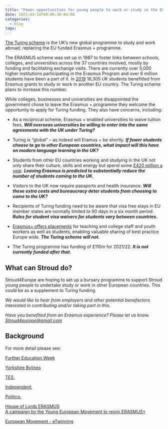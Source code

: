 ```yaml
---
title: "Fewer opportunities for young people to work or study in the EU"
date: 2021-03-14T08:00:30-04:00
categories:
  - blog
tags:
---
```


[The Turing scheme](https://www.turing-scheme.org.uk/) is the UK’s new global
programme to study and work abroad; replacing the EU funded Erasmus +
programme.

The ERASMUS scheme was set up in 1987 to foster links between schools, colleges, and universities across the 37 countries involved, mostly by funding and facilitating exchange visits. There are currently over 5,000 higher institutions participating in the Erasmus Program  and over 6 million students have been a part of it. In
[2019](https://ec.europa.eu/assets/eac/factsheets/factsheet-uk-2019_en.html)
18,305 UK students benefitted from Erasmus grants to study or work in
another EU country. The Turing scheme plans to increase this number.

While colleges, businesses and universities are disappointed the
government chose to leave the Erasmus + programme they welcome the
opportunity to apply for Turing funding. They also have concerns,
including:

  - As a reciprocal scheme, Erasmus + enabled universities to waive
    tuition fees. ***Will overseas universities be willing to enter into
    the same agreements with the UK under Turing?***

  - Turing is “global” – as indeed will Eramus + be shortly. ***If fewer
    students choose to go to other European countries, what impact will
    this have on modern language learning in the UK?***

  - Students from other EU countries working and studying in the UK not
    only share their culture, skills and energy but spend some
    [£420 million a
    year](https://www.universitiesuk.ac.uk/news/Pages/Losing-study-abroad-scheme-would-blow-a-hole-in-UK-economic-prospects.aspx).
    ***Leaving Erasmus is predicted to substantially reduce the number of
    students coming to the UK.***

  - Visitors to the UK now require passports and health insurance. ***Will
    these extra costs and bureaucracy deter students from choosing to
    come to the UK?***

  - Recipients of Turing funding need to be aware that visa free stays
    in EU member states are normally limited to 90 days in a six month
    period. ***Rules for student visa waivers for students vary between
    countries.***

  - [Erasmus+ offers
    placements](https://ec.europa.eu/programmes/erasmus-plus/opportunities/overview_en#tab-1-0)
    for teaching and college staff and youth workers as well as
    students, enabling valuable sharing of best practice Europe wide.
    ***The Turing scheme will not.***

  - The Turing programme has funding of £110m for 2021/22. ***It is not
    currently funded after that.***

## What can Stroud do?

Stroud4Europe are hoping to set up a bursary programme to support Stroud young
people to undertake study or work in other European countries. This could be as
a supplement to Turing funding.

*We would like to hear from employers and other
potential benefactors interested in contributing and/or taking part in this.*

*Have you benefited from an Erasmus experience? Please let us know.
    Stroud4europe@gmail.com*


## Background

For more detail please see:

[Further Education Week](https://feweek.co.uk/2021/03/09/the-turing-scheme-has-big-boots-to-fill/)

[Yorkshire Bylines](https://yorkshirebylines.co.uk/exiting-erasmus-is-an-avoidable-mistake/)   

[TES](https://www.tes.com/news/brexit-student-exchange-why-turing-scheme-no-replacement-erasmus),   

[Independent](https://www.independent.co.uk/news/uk/politics/erasmus-study-exchange-scheme-tuition-travel-b1814641.html),   

[Politico](https://www.politico.eu/article/uk-unlikely-to-participate-in-erasmus-post-brexit/),   

[House of Lords ERASMUS](https://publications.parliament.uk/pa/ld201719/ldselect/ldeucom/283/283.pdf)   
[A campaign by the Young European Movement to rejoin ERASMUS+](https://www.yem.org.uk/erasmus)   

[European Movement - eTwinning](https://www.europeanmovement.co.uk/erasmus_is_special)
